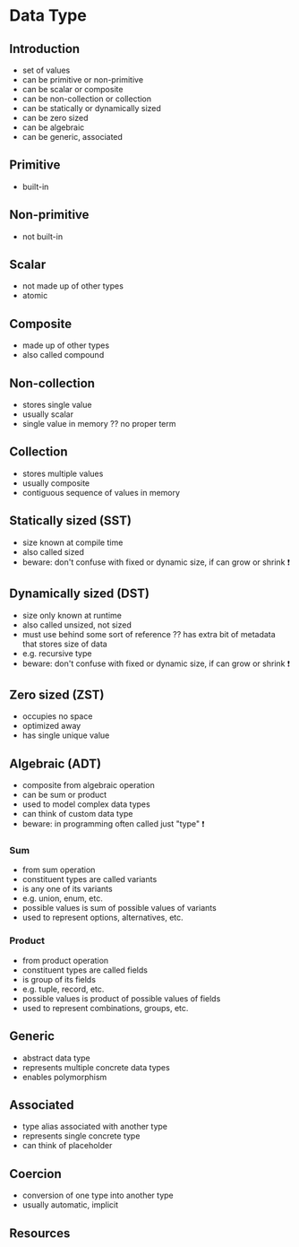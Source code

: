 # Data Type



## Introduction

- set of values
- can be primitive or non-primitive
- can be scalar or composite
- can be non-collection or collection
- can be statically or dynamically sized
- can be zero sized
- can be algebraic
- can be generic, associated



## Primitive

- built-in



## Non-primitive

- not built-in



## Scalar

- not made up of other types
- atomic



## Composite

- made up of other types
- also called compound



## Non-collection

- stores single value
- usually scalar
- single value in memory
?? no proper term



## Collection

- stores multiple values
- usually composite
- contiguous sequence of values in memory



## Statically sized (SST)

- size known at compile time
- also called sized
- beware: don't confuse with fixed or dynamic size, if can grow or shrink ❗️



## Dynamically sized (DST)

- size only known at runtime
- also called unsized, not sized
- must use behind some sort of reference
?? has extra bit of metadata that stores size of data
- e.g. recursive type
- beware: don't confuse with fixed or dynamic size, if can grow or shrink ❗️



## Zero sized (ZST)

- occupies no space
- optimized away
- has single unique value



## Algebraic (ADT)

- composite from algebraic operation
- can be sum or product
- used to model complex data types
- can think of custom data type
- beware: in programming often called just "type" ❗️

### Sum

- from sum operation
- constituent types are called variants
- is any one of its variants
- e.g. union, enum, etc.
- possible values is sum of possible values of variants
- used to represent options, alternatives, etc.

### Product

- from product operation
- constituent types are called fields
- is group of its fields
- e.g. tuple, record, etc.
- possible values is product of possible values of fields
- used to represent combinations, groups, etc.



## Generic

- abstract data type
- represents multiple concrete data types
- enables polymorphism



## Associated

- type alias associated with another type
- represents single concrete type
- can think of placeholder



## Coercion

- conversion of one type into another type
- usually automatic, implicit



## Resources
